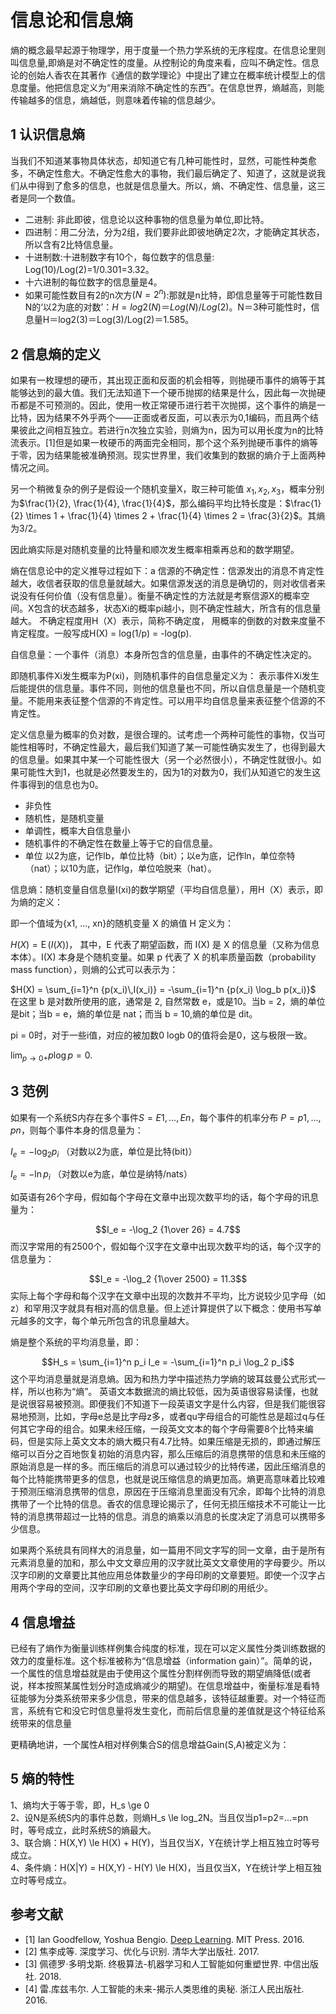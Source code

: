 # 信息论和信息熵

熵的概念最早起源于物理学，用于度量一个热力学系统的无序程度。在信息论里则叫信息量,即熵是对不确定性的度量。从控制论的角度来看，应叫不确定性。信息论的创始人香农在其著作《通信的数学理论》中提出了建立在概率统计模型上的信息度量。他把信息定义为“用来消除不确定性的东西”。在信息世界，熵越高，则能传输越多的信息，熵越低，则意味着传输的信息越少。

## 1 认识信息熵

当我们不知道某事物具体状态，却知道它有几种可能性时，显然，可能性种类愈多，不确定性愈大。不确定性愈大的事物，我们最后确定了、知道了，这就是说我们从中得到了愈多的信息，也就是信息量大。所以，熵、不确定性、信息量，这三者是同一个数值。

- 二进制: 非此即彼，信息论以这种事物的信息量为单位,即比特。
- 四进制：用二分法，分为2组，我们要非此即彼地确定2次，才能确定其状态，所以含有2比特信息量。
- 十进制数:十进制数字有10个，每位数字的信息量: Log(10)/Log(2)=1/0.301=3.32。
- 十六进制的每位数字的信息量是4。
- 如果可能性数目有2的n次方$(N=2^n)$:那就是n比特，即信息量等于可能性数目N的‘以2为底的对数’：$H=log2(N)＝Log(N)/Log(2)$。N＝3种可能性时，信息量H＝log2(3)＝Log(3)/Log(2)＝1.585。

## 2 信息熵的定义

如果有一枚理想的硬币，其出现正面和反面的机会相等，则抛硬币事件的熵等于其能够达到的最大值。我们无法知道下一个硬币抛掷的结果是什么，因此每一次抛硬币都是不可预测的。因此，使用一枚正常硬币进行若干次抛掷，这个事件的熵是一比特，因为结果不外乎两个——正面或者反面，可以表示为0,1编码，而且两个结果彼此之间相互独立。若进行n次独立实验，则熵为n，因为可以用长度为n的比特流表示。[1]但是如果一枚硬币的两面完全相同，那个这个系列抛硬币事件的熵等于零，因为结果能被准确预测。现实世界里，我们收集到的数据的熵介于上面两种情况之间。

另一个稍微复杂的例子是假设一个随机变量X，取三种可能值 
$x_1, x_2, x_3$，概率分别为$\frac{1}{2}, \frac{1}{4}, \frac{1}{4}$，那么编码平均比特长度是：$\frac{1}{2} \times 1 + \frac{1}{4} \times 2 + \frac{1}{4} \times 2 = \frac{3}{2}$。其熵为3/2。

因此熵实际是对随机变量的比特量和顺次发生概率相乘再总和的数学期望。

熵在信息论中的定义推导过程如下：a
信源的不确定性：信源发出的消息不肯定性越大，收信者获取的信息量就越大。如果信源发送的消息是确切的，则对收信者来说没有任何价值（没有信息量）。衡量不确定性的方法就是考察信源X的概率空间。X包含的状态越多，状态Xi的概率pi越小，则不确定性越大，所含有的信息量越大。
不确定程度用H（X）表示，简称不确定度， 用概率的倒数的对数来度量不肯定程度。一般写成H(X) = log(1/p) = -log(p).

自信息量：一个事件（消息）本身所包含的信息量，由事件的不确定性决定的。

即随机事件Xi发生概率为P(xi)，则随机事件的自信息量定义为：
表示事件Xi发生后能提供的信息量。事件不同，则他的信息量也不同，所以自信息量是一个随机变量。不能用来表征整个信源的不肯定性。可以用平均自信息量来表征整个信源的不肯定性。

定义信息量为概率的负对数，是很合理的。试考虑一个两种可能性的事物，仅当可能性相等时，不确定性最大，最后我们知道了某一可能性确实发生了，也得到最大的信息量。如果其中某一个可能性很大（另一个必然很小），不确定性就很小。如果可能性大到1，也就是必然要发生的，因为1的对数为0，我们从知道它的发生这件事得到的信息也为0。

- 非负性
- 随机性，是随机变量
- 单调性，概率大自信息量小
- 随机事件的不确定性在数量上等于它的自信息量。
- 单位 以2为底，记作lb，单位比特（bit）；以e为底，记作ln，单位奈特（nat）；以10为底，记作lg，单位哈脱来（hat）。

信息熵：随机变量自信息量I(xi)的数学期望（平均自信息量），用H（X）表示，即为熵的定义：

即一个值域为{x1, ..., xn}的随机变量 X 的熵值 H 定义为：

$H(X)  =  \operatorname{E}(I(X))$，
其中，E 代表了期望函数，而 I(X) 是 X 的信息量（又称为信息本体）。I(X) 本身是个随机变量。如果 p 代表了 X 的机率质量函数（probability mass function），则熵的公式可以表示为：

$H(X) = \sum_{i=1}^n {p(x_i)\,I(x_i)} = -\sum_{i=1}^n {p(x_i) \log_b p(x_i)}$
在这里 b 是对数所使用的底，通常是 2, 自然常数 e，或是10。当b = 2，熵的单位是bit；当b = e，熵的单位是 nat；而当 b = 10,熵的单位是 dit。

pi = 0时，对于一些i值，对应的被加数0 logb 0的值将会是0，这与极限一致。

$\lim_{p\to0+}p\log p = 0$.

## 3 范例

如果有一个系统S内存在多个事件$S = {E1,...,En}$，每个事件的机率分布 $P = {p1, ..., pn}$，则每个事件本身的信息量为：


$I_e = -\log_2 {p_i}$ （对数以2为底，单位是比特(bit)）

$I_e = -\ln {p_i}$ （对数以e为底，单位是纳特/nats）

如英语有26个字母，假如每个字母在文章中出现次数平均的话，每个字母的讯息量为：

$$I_e = -\log_2 {1\over 26} = 4.7$$
而汉字常用的有2500个，假如每个汉字在文章中出现次数平均的话，每个汉字的信息量为：

$$I_e = -\log_2 {1\over 2500} = 11.3$$
实际上每个字母和每个汉字在文章中出现的次数并不平均，比方说较少见字母（如z）和罕用汉字就具有相对高的信息量。但上述计算提供了以下概念：使用书写单元越多的文字，每个单元所包含的讯息量越大。

熵是整个系统的平均消息量，即：

$$H_s = \sum_{i=1}^n p_i I_e = -\sum_{i=1}^n p_i \log_2 p_i$$
这个平均消息量就是消息熵。因为和热力学中描述热力学熵的玻耳兹曼公式形式一样，所以也称为“熵”。
 英语文本数据流的熵比较低，因为英语很容易读懂，也就是说很容易被预测。即便我们不知道下一段英语文字是什么内容，但是我们能很容易地预测，比如，字母e总是比字母z多，或者qu字母组合的可能性总是超过q与任何其它字母的组合。如果未经压缩，一段英文文本的每个字母需要8个比特来编码，但是实际上英文文本的熵大概只有4.7比特。如果压缩是无损的，即通过解压缩可以百分之百地恢复初始的消息内容，那么压缩后的消息携带的信息和未压缩的原始消息是一样的多。而压缩后的消息可以通过较少的比特传递，因此压缩消息的每个比特能携带更多的信息，也就是说压缩信息的熵更加高。熵更高意味着比较难于预测压缩消息携带的信息，原因在于压缩消息里面没有冗余，即每个比特的消息携带了一个比特的信息。香农的信息理论揭示了，任何无损压缩技术不可能让一比特的消息携带超过一比特的信息。消息的熵乘以消息的长度决定了消息可以携带多少信息。

如果两个系统具有同样大的消息量，如一篇用不同文字写的同一文章，由于是所有元素消息量的加和，那么中文文章应用的汉字就比英文文章使用的字母要少。所以汉字印刷的文章要比其他应用总体数量少的字母印刷的文章要短。即使一个汉字占用两个字母的空间，汉字印刷的文章也要比英文字母印刷的用纸少。

## 4 信息增益

已经有了熵作为衡量训练样例集合纯度的标准，现在可以定义属性分类训练数据的效力的度量标准。这个标准被称为“信息增益（information gain）”。简单的说，一个属性的信息增益就是由于使用这个属性分割样例而导致的期望熵降低(或者说，样本按照某属性划分时造成熵减少的期望)。在信息增益中，衡量标准是看特征能够为分类系统带来多少信息，带来的信息越多，该特征越重要。对一个特征而言，系统有它和没它时信息量将发生变化，而前后信息量的差值就是这个特征给系统带来的信息量

更精确地讲，一个属性A相对样例集合S的信息增益Gain(S,A)被定义为：

## 5 熵的特性

1、熵均大于等于零，即，H_s \ge 0  
2、设N是系统S内的事件总数，则熵H_s \le log_2N。当且仅当p1=p2=...=pn时，等号成立，此时系统S的熵最大。  
3、联合熵：H(X,Y) \le H(X) + H(Y)，当且仅当X，Y在统计学上相互独立时等号成立。  
4、条件熵：H(X|Y) = H(X,Y) - H(Y) \le H(X)，当且仅当X，Y在统计学上相互独立时等号成立。  

## 参考文献

- [1] Ian Goodfellow, Yoshua Bengio. [Deep Learning](http://www.deeplearningbook.org/). MIT Press. 2016.
- [2] 焦李成等. 深度学习、优化与识别. 清华大学出版社. 2017.
- [3] 佩德罗·多明戈斯. 终极算法-机器学习和人工智能如何重塑世界. 中信出版社. 2018.
- [4] 雷.库兹韦尔. 人工智能的未来-揭示人类思维的奥秘.  浙江人民出版社. 2016.
